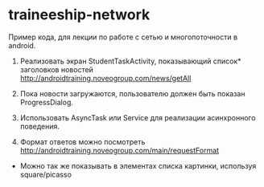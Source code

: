 traineeship-network
===================

Пример кода, для лекции по работе с сетью и многопоточности в android. <br/>

1. Реализовать экран StudentTaskActivity, показывающий список* заголовков новостей http://androidtraining.noveogroup.com/news/getAll

2. Пока новости загружаются, пользователю должен быть показан ProgressDialog.
3. Использовать AsyncTask или Service для реализации асинхронного поведения.
4. Формат ответов можно посмотреть http://androidtraining.noveogroup.com/main/requestFormat

* Можно так же показывать в элементах списка картинки, используя square/picasso
